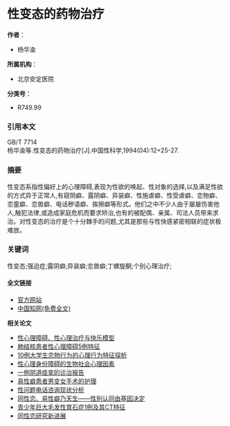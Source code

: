 # 性变态的药物治疗

**作者**：
- 杨华渝

**所属机构**：
- 北京安定医院

**分类号**：
- R749.99

### **引用本文**
GB/T 7714  
杨华渝等.性变态的药物治疗\[J\].中国性科学,1994(04):12+25-27.

### **摘要**
性变态系指性偏好上的心理障碍,表现为性欲的唤起、性对象的选择,以及满足性欲的方式异于正常人,有窥阴癖、露阴癖、异装癖、性施虐癖、性受虐癖、恋物癖、恋童癖、恋兽癖、电话秽语癖、挨擦癖等形式。他们之中不少人由于屡屡伤害他人,触犯法律,或造成家庭危机而要求矫治,也有的被配偶、亲属、司法人员带来求治。对性变态的治疗是个十分棘手的问题,尤其是那些与性快感紧密相联的症状极难放。

### **关键词**
性变态;强迫症;露阴癖;异装癖;恋兽癖;丁螺旋酮;个别心理治疗;

#### **全文链接**
- [官方网站](http://www.zgxkxzzs.com)  
- [中国知网(免费全文)](http://kns.cnki.net/KCMS/detail/detail.aspx?filename=XKXZ199404011&DBName=cjfqtotal&dbcode=cjfq)  

**相关论文**
- [性心理障碍、性心理治疗与快乐模型](Article/info?aid=333166113)
- [肺结核患者性心理障碍5例特征](Article/info?aid=310339716)
- [10例大学生恋物行为的心理行为特征探析](Article/info?aid=310346966)
- [性心理身份障碍的生物社会心理因素](Article/info?aid=310337306)
- [一例阴道痉挛的诊治报告](Article/info?aid=310337277)
- [易性癖患者男变女手术的护理](Article/info?aid=333166304)
- [性问题电话咨询现状分析](Article/info?aid=310351894)
- [同性恋、易性癖乃天生——性别认同由基因决定](Article/info?aid=310351052)
- [青少年巨大毛发性胃石症1例及其CT特征](Article/info?aid=379671391)
- [同性恋研究新进展](Article/info?aid=310346467)
